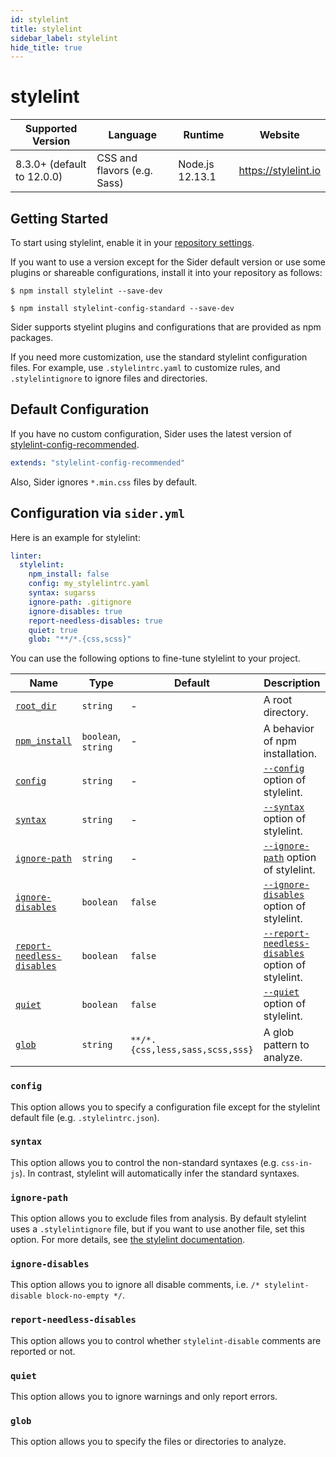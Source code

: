 ```yaml
---
id: stylelint
title: stylelint
sidebar_label: stylelint
hide_title: true
---
```


# stylelint

| Supported Version          | Language                    | Runtime         | Website              |
| -------------------------- | --------------------------- | --------------- | -------------------- |
| 8.3.0+ (default to 12.0.0) | CSS and flavors (e.g. Sass) | Node.js 12.13.1 | https://stylelint.io |

## Getting Started

To start using stylelint, enable it in your [repository settings](../../getting-started/repository-settings.md).

If you want to use a version except for the Sider default version or use some plugins or shareable configurations, install it into your repository as follows:

```shell
$ npm install stylelint --save-dev

$ npm install stylelint-config-standard --save-dev
```

Sider supports styelint plugins and configurations that are provided as npm packages.

If you need more customization, use the standard stylelint configuration files. For example, use `.stylelintrc.yaml` to customize rules, and `.stylelintignore` to ignore files and directories.

## Default Configuration

If you have no custom configuration, Sider uses the latest version of [stylelint-config-recommended](https://github.com/stylelint/stylelint-config-recommended).

```yaml
extends: "stylelint-config-recommended"
```

Also, Sider ignores `*.min.css` files by default.

## Configuration via `sider.yml`

Here is an example for stylelint:

```yaml
linter:
  stylelint:
    npm_install: false
    config: my_stylelintrc.yaml
    syntax: sugarss
    ignore-path: .gitignore
    ignore-disables: true
    report-needless-disables: true
    quiet: true
    glob: "**/*.{css,scss}"
```

You can use the following options to fine-tune stylelint to your project.

| Name                                                                              | Type                | Default                         | Description                                                                                                          |
| --------------------------------------------------------------------------------- | ------------------- | ------------------------------- | -------------------------------------------------------------------------------------------------------------------- |
| [`root_dir`](../../getting-started/custom-configuration.md#root_dir-option)       | `string`            | -                               | A root directory.                                                                                                    |
| [`npm_install`](../../getting-started/custom-configuration.md#npm_install-option) | `boolean`, `string` | -                               | A behavior of npm installation.                                                                                      |
| [`config`](#config)                                                               | `string`            | -                               | [`--config`](https://stylelint.io/user-guide/node-api#configfile) option of stylelint.                               |
| [`syntax`](#syntax)                                                               | `string`            | -                               | [`--syntax`](https://stylelint.io/user-guide/node-api#syntax) option of stylelint.                                   |
| [`ignore-path`](#ignore-path)                                                     | `string`            | -                               | [`--ignore-path`](https://stylelint.io/user-guide/node-api#ignorepath) option of stylelint.                          |
| [`ignore-disables`](#ignore-disables)                                             | `boolean`           | `false`                         | [`--ignore-disables`](https://stylelint.io/user-guide/node-api#ignoredisables) option of stylelint.                  |
| [`report-needless-disables`](#report-needless-disables)                           | `boolean`           | `false`                         | [`--report-needless-disables`](https://stylelint.io/user-guide/node-api#reportneedlessdisables) option of stylelint. |
| [`quiet`](#quiet)                                                                 | `boolean`           | `false`                         | [`--quiet`](https://stylelint.io/user-guide/node-api#quiet) option of stylelint.                                     |
| [`glob`](#glob)                                                                   | `string`            | `**/*.{css,less,sass,scss,sss}` | A glob pattern to analyze.                                                                                           |

### `config`

This option allows you to specify a configuration file except for the stylelint default file (e.g. `.stylelintrc.json`).

### `syntax`

This option allows you to control the non-standard syntaxes (e.g. `css-in-js`). In contrast, stylelint will automatically infer the standard syntaxes.

### `ignore-path`

This option allows you to exclude files from analysis. By default stylelint uses a `.stylelintignore` file, but if you want to use another file, set this option. For more details, see [the stylelint documentation](https://stylelint.io/user-guide/configuration#stylelintignore).

### `ignore-disables`

This option allows you to ignore all disable comments, i.e. `/* stylelint-disable block-no-empty */`.

### `report-needless-disables`

This option allows you to control whether `stylelint-disable` comments are reported or not.

### `quiet`

This option allows you to ignore warnings and only report errors.

### `glob`

This option allows you to specify the files or directories to analyze.
